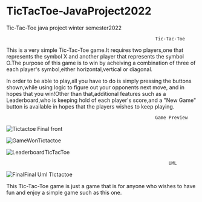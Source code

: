 
# TicTacToe-JavaProject2022
Tic-Tac-Toe java project winter semester2022





                                                           Tic-Tac-Toe                       


This is a very simple Tic-Tac-Toe game.It requires two players,one that represents the symbol X and another player that 
represents the symbol O.The purpose of this game is to win by acheiving a combination of three of each player's symbol,either
horizontal,vertical or diagonal.


In order to be able to play,all you have to do is simply pressing the buttons shown,while using logic to figure out your 
opponents next move, and in hopes that you win!Other than that,additional features such as a Leaderboard,who is keeping hold of
each player's score,and a "New Game" button is available in hopes that the players wishes to keep playing. 


                                                           Game Preview



![Tictactoe Final front](https://user-images.githubusercontent.com/91993350/170096504-948add5a-33a3-476b-8420-7ecf740752d6.PNG)

![GameWonTictactoe](https://user-images.githubusercontent.com/91993350/170096503-feba0d0a-f654-4f8b-afcd-2ea3f4b775f6.PNG)


![LeaderboardTicTacToe](https://user-images.githubusercontent.com/91993350/170096499-f9a6fcff-51a2-41e8-8a25-661fad4538da.PNG)




                                                                UML


![FinalFinal Uml TIctactoe](https://user-images.githubusercontent.com/91993350/170163353-069543a1-6403-4416-a873-4fd8b0b4a421.PNG)















This Tic-Tac-Toe game is just a game that is for anyone who wishes to have fun and enjoy a simple game such as this one.

